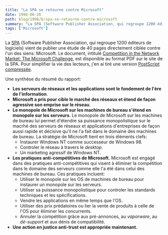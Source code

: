 ```yaml
---
title: "La SPA se retourne contre Microsoft"
date: 1998-06-26
path: blog/1998/6/spa-se-retourne-contre-microsoft
summary: "La SPA (Software Publisher Association, qui regroupe 1200 éditeurs de logiciels) vient de publier une étude de 40 pages directement ciblée contre l'un des siens: Microsoft."
tags: ['Microsoft']
---
```


<P>
La <A HREF="http://www.spa.org/">SPA</A> (Software Publisher Association,
qui regroupe 1200 éditeurs de logiciels) vient de publier une étude
de 40 pages directement ciblée contre l'un des siens: Microsoft. Le
document, intitulé <A HREF="http://www.spa.org/gvmnt/comp/servcomp.pdf">Competition in the Network Market: The Microsoft Challenge</A>,
est disponible au format PDF sur le site de la SPA. Pour
simplifier la vie des lecteurs, j'en ai tiré une version <A HREF="http://www.linux-center.org/articles/9806/spa.ps.gz">PostScript
compressée</A>.
</P>

<P>
Une synthèse du résumé du rapport:
</P>

<UL>

<LI><B>Les serveurs de réseaux et les applications sont le fondement de
l'ère de l'information</B>.
<LI><B>Microsoft a pris pour cible le marché des réseaux et étend de façon
agressive son emprise sur le réseau</B>.
<LI><B>Le monopole de Microsoft sur les machines de bureau s'étend en monopole
sur les serveurs</B>. Le monopole de Microsoft sur les machines de bureau
lui permet d'étendre sa puissance monopolistique sur le macrhé des serveurs de
réseaux et applications d'entreprises de façon aussi rapide et décisive
qu'il ne l'a fait dans le domaine des machines de bureau. La stratégie
de Microsoft tient en trois éléments clefs:
<UL>

<LI>Instaurer Windows NT comme successeur de Windows 98.
<LI>Controler le réseau à travers le <EM>desktop</EM>.
<LI>Un marketing agressif de Windows NT.
</UL>


<LI><B>Les pratiques anti-compétitives de Microsoft.</B>
Microsoft est engagé dans des pratiques anti-compétitives qui visent à
éliminer la compétition dans le domaine des serveurs comme elle l'a été
dans celui des machines de bureau. Ces pratiques incluent:
<UL>

<LI>Utiliser le monopole sur les OS de machines de bureau pour instaurer
un monopole sur les serveurs.
<LI>Utiliser sa puissance monopolistique pour controler les standards
techniques et les spécifications.
<LI>Vendre les applications en même temps que l'OS.
<LI>Utiliser des prix prédatoires ou lier la vente de produits à celle
de l'OS pour éliminer les concurrents.
<LI>Annuler la compétition grâce aux pré-annonces, au <EM>vaporware</EM>,
au <EM>dé-support</EM> et aux dénis de compatibilité.
</UL>

<LI><B>Une action en justice anti-trust est appropriée maintenant.</B>
</UL>


